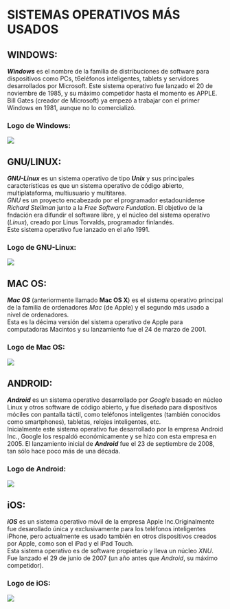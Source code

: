 # SISTEMAS OPERATIVOS MÁS USADOS    
## WINDOWS:  
***Windows*** es el nombre de la familia de distribuciones de software para dispositivos como PCs, t6eléfonos inteligentes, tablets y servidores desarrollados por Microsoft.
Este sistema operativo fue lanzado el 20 de noviembre de 1985, y su máximo competidor hasta el momento es APPLE.  
Bill Gates (creador de Microsoft) ya empezó a trabajar con el primer Windows en 1981, aunque no lo comercializó.   
### **Logo de Windows:**  
![](http://www.maestrosdelweb.com/images/windows.jpg)  
## GNU/LINUX:  
***GNU-Linux*** es un sistema operativo de tipo ***Unix*** y sus principales características es que un sistema operativo de código abierto, multiplataforma, multiusuario y multitarea.  
_GNU_ es un proyecto encabezado por el programador estadounidense _Richard Stellman_ junto a la _Free Software Fundation_. El objetivo de la fndación era difundir el software libre, y el núcleo del sistema operativo (_Linux_), creado por Linus Torvalds, programador finlandés.  
Este sistema operativo fue lanzado en el año 1991.  
### **Logo de GNU-Linux:**  
![](https://www.sololinux.es/wp-content/uploads/2018/11/que-es-el-gnu-linux-sololinux-730x430.jpg)   
## MAC OS:   
***Mac OS*** (anteriormente llamado __Mac OS X__) es el sistema operativo principal de la familia de ordenadores *Mac* (de Apple) y el segundo más usado a nivel de ordenadores.  
Esta es la décima versión del sistema operativo de Apple para computadoras Macintos y su lanzamiento fue el 24 de marzo de 2001.  
### **Logo de Mac OS:**  
![](https://sites.google.com/site/sistemaoperativopractica09/_/rsrc/1322561836205/macos/macos_logo.jpg)  
## ANDROID:  
***Android*** es un sistema operativo desarrollado por _Google_ basado en núcleo Linux y otros software de código abierto, y fue diseñado para dispositivos móciles con pantalla táctil, como teléfonos inteligentes (también conocidos como smartphones), tabletas, relojes inteligentes, etc.  
Inicialmente este sistema operativo fue desarrollado por la empresa Android Inc., Google los respaldó económicamente y se hizo con esta empresa en 2005. El lanzamiento inicial de ___Android___ fue el 23 de septiembre de 2008, tan sólo hace poco más de una década.  
### **Logo de Android:**  
![](https://www.welivesecurity.com/wp-content/uploads/es-la/2012/12/Logo-Android.png)  
## iOS:  
***iOS*** es un sistema operativo móvil de la empresa Apple Inc.Originalmente fue desarollado única y exclusivamente para los teléfonos inteligentes iPhone, pero actualmente es usado también en otros dispositivos creados por Apple, como son el iPad y el iPad Touch.  
Esta sistema operativo es de software propietario y lleva un núcleo _XNU_. Fue lanzado el 29 de junio de 2007 (un año antes que _Android_, su máximo competidor).  
### **Logo de iOS:**  
![](https://cergntnu.files.wordpress.com/2016/10/web-ios-logo.jpg)
